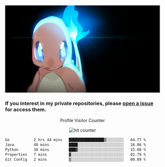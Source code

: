 [gif]: https://raw.githubusercontent.com/uysalserkan/uysalserkan/master/charmander-2.gif

![gif]

### If you interest in my private repositories, please [open a issue](https://github.com/uysalserkan/uysalserkan/issues) for access them.


<div align="center">
<p>Profile Visitor Counter</p>
<img src="https://profile-counter.glitch.me/uysalserkan/count.svg" alt="hit counter" align="center">
</div>

<!--START_SECTION:waka-->
```text
Go           2 hrs 44 mins   ████████████████▒░░░░░░░░   64.77 % 
Java         40 mins         ████░░░░░░░░░░░░░░░░░░░░░   16.06 % 
Python       38 mins         ███▓░░░░░░░░░░░░░░░░░░░░░   15.08 % 
Properties   7 mins          ▓░░░░░░░░░░░░░░░░░░░░░░░░   02.79 % 
Git Config   2 mins          ▒░░░░░░░░░░░░░░░░░░░░░░░░   00.89 % 
```
<!--END_SECTION:waka-->

